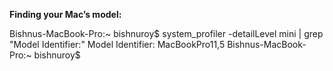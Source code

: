 
**Finding your Mac’s model:**

Bishnus-MacBook-Pro:~ bishnuroy$ system_profiler -detailLevel mini | grep "Model Identifier:"
      Model Identifier: MacBookPro11,5
Bishnus-MacBook-Pro:~ bishnuroy$
